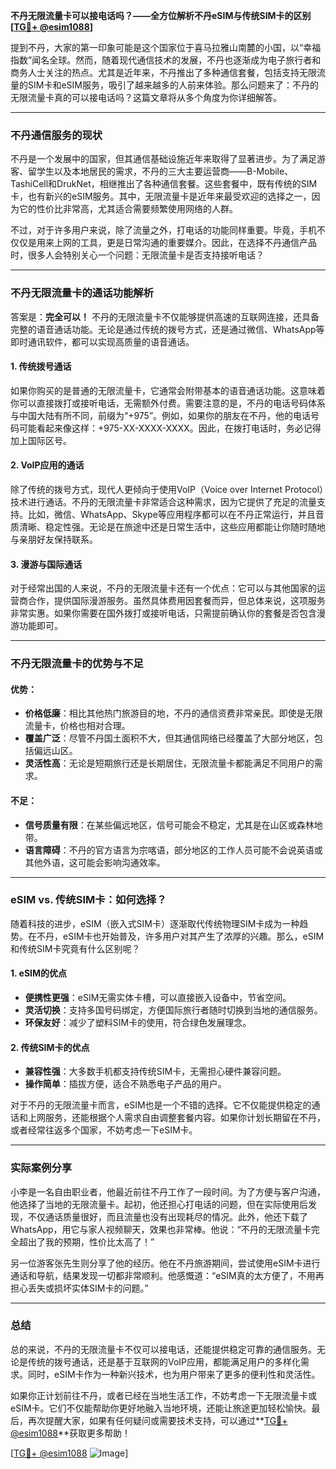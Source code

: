 **不丹无限流量卡可以接电话吗？——全方位解析不丹eSIM与传统SIM卡的区别[[TG💪+ @esim1088](https://t.me/s/esim1088)]**

提到不丹，大家的第一印象可能是这个国家位于喜马拉雅山南麓的小国，以“幸福指数”闻名全球。然而，随着现代通信技术的发展，不丹也逐渐成为电子旅行者和商务人士关注的热点。尤其是近年来，不丹推出了多种通信套餐，包括支持无限流量的SIM卡和eSIM服务，吸引了越来越多的人前来体验。那么问题来了：不丹的无限流量卡真的可以接电话吗？这篇文章将从多个角度为你详细解答。

---

### 不丹通信服务的现状

不丹是一个发展中的国家，但其通信基础设施近年来取得了显著进步。为了满足游客、留学生以及本地居民的需求，不丹的三大主要运营商——B-Mobile、TashiCell和DrukNet，相继推出了各种通信套餐。这些套餐中，既有传统的SIM卡，也有新兴的eSIM服务。其中，无限流量卡是近年来最受欢迎的选择之一，因为它的性价比非常高，尤其适合需要频繁使用网络的人群。

不过，对于许多用户来说，除了流量之外，打电话的功能同样重要。毕竟，手机不仅仅是用来上网的工具，更是日常沟通的重要媒介。因此，在选择不丹通信产品时，很多人会特别关心一个问题：无限流量卡是否支持接听电话？

---

### 不丹无限流量卡的通话功能解析

答案是：**完全可以！** 不丹的无限流量卡不仅能够提供高速的互联网连接，还具备完整的语音通话功能。无论是通过传统的拨号方式，还是通过微信、WhatsApp等即时通讯软件，都可以实现高质量的语音通话。

#### 1. **传统拨号通话**
如果你购买的是普通的无限流量卡，它通常会附带基本的语音通话功能。这意味着你可以直接拨打或接听电话，无需额外付费。需要注意的是，不丹的电话号码体系与中国大陆有所不同，前缀为“+975”。例如，如果你的朋友在不丹，他的电话号码可能看起来像这样：+975-XX-XXXX-XXXX。因此，在拨打电话时，务必记得加上国际区号。

#### 2. **VoIP应用的通话**
除了传统的拨号方式，现代人更倾向于使用VoIP（Voice over Internet Protocol）技术进行通话。不丹的无限流量卡非常适合这种需求，因为它提供了充足的流量支持。比如，微信、WhatsApp、Skype等应用程序都可以在不丹正常运行，并且音质清晰、稳定性强。无论是在旅途中还是日常生活中，这些应用都能让你随时随地与亲朋好友保持联系。

#### 3. **漫游与国际通话**
对于经常出国的人来说，不丹的无限流量卡还有一个优点：它可以与其他国家的运营商合作，提供国际漫游服务。虽然具体费用因套餐而异，但总体来说，这项服务非常实惠。如果你需要在国外拨打或接听电话，只需提前确认你的套餐是否包含漫游功能即可。

---

### 不丹无限流量卡的优势与不足

#### 优势：
- **价格低廉**：相比其他热门旅游目的地，不丹的通信资费非常亲民。即使是无限流量卡，价格也相对合理。
- **覆盖广泛**：尽管不丹国土面积不大，但其通信网络已经覆盖了大部分地区，包括偏远山区。
- **灵活性高**：无论是短期旅行还是长期居住，无限流量卡都能满足不同用户的需求。

#### 不足：
- **信号质量有限**：在某些偏远地区，信号可能会不稳定，尤其是在山区或森林地带。
- **语言障碍**：不丹的官方语言为宗喀语，部分地区的工作人员可能不会说英语或其他外语，这可能会影响沟通效率。

---

### eSIM vs. 传统SIM卡：如何选择？

随着科技的进步，eSIM（嵌入式SIM卡）逐渐取代传统物理SIM卡成为一种趋势。在不丹，eSIM卡也开始普及，许多用户对其产生了浓厚的兴趣。那么，eSIM和传统SIM卡究竟有什么区别呢？

#### 1. **eSIM的优点**
- **便携性更强**：eSIM无需实体卡槽，可以直接嵌入设备中，节省空间。
- **灵活切换**：支持多国号码绑定，方便国际旅行者随时切换到当地的通信服务。
- **环保友好**：减少了塑料SIM卡的使用，符合绿色发展理念。

#### 2. **传统SIM卡的优点**
- **兼容性强**：大多数手机都支持传统SIM卡，无需担心硬件兼容问题。
- **操作简单**：插拔方便，适合不熟悉电子产品的用户。

对于不丹的无限流量卡而言，eSIM也是一个不错的选择。它不仅能提供稳定的通话和上网服务，还能根据个人需求自由调整套餐内容。如果你计划长期留在不丹，或者经常往返多个国家，不妨考虑一下eSIM卡。

---

### 实际案例分享

小李是一名自由职业者，他最近前往不丹工作了一段时间。为了方便与客户沟通，他选择了当地的无限流量卡。起初，他还担心打电话的问题，但在实际使用后发现，不仅通话质量很好，而且流量也没有出现耗尽的情况。此外，他还下载了WhatsApp，用它与家人视频聊天，效果也非常棒。他说：“不丹的无限流量卡完全超出了我的预期，性价比太高了！”

另一位游客张先生则分享了他的经历。他在不丹旅游期间，尝试使用eSIM卡进行通话和导航，结果发现一切都非常顺利。他感慨道：“eSIM真的太方便了，不用再担心丢失或损坏实体SIM卡的问题。”

---

### 总结

总的来说，不丹的无限流量卡不仅可以接电话，还能提供稳定可靠的通信服务。无论是传统的拨号通话，还是基于互联网的VoIP应用，都能满足用户的多样化需求。同时，eSIM卡作为一种新兴技术，也为用户带来了更多的便利性和灵活性。

如果你正计划前往不丹，或者已经在当地生活工作，不妨考虑一下无限流量卡或eSIM卡。它们不仅能帮助你更好地融入当地环境，还能让旅途更加轻松愉快。最后，再次提醒大家，如果有任何疑问或需要技术支持，可以通过**[TG💪+ @esim1088](https://t.me/s/esim1088)**获取更多帮助！

[[TG💪+ @esim1088](https://t.me/s/esim1088) ![Image](https://i.postimg.cc/4NQfJmqS/Snipaste-2025-05-13-00-14-12.png)]